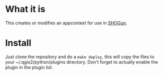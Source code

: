# What it is

This creates or modifies an appcontext for use in [SHOGun](https://github.com/terrestris/shogun2).

# Install

Just clone the repository and do a `make deploy`, this will copy the
files to your ~/.qgis2/python/plugins directory. Don't forget to
actually enable the plugin in the plugin list.
